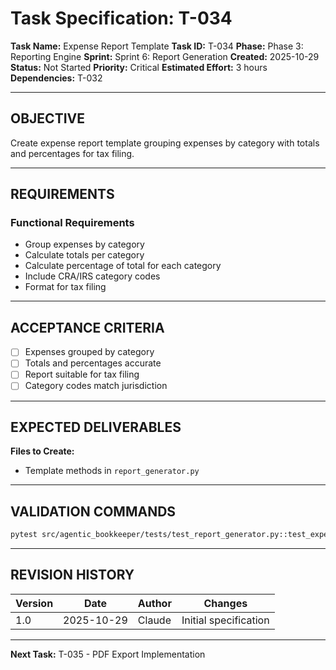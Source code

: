 # Task Specification: T-034

**Task Name:** Expense Report Template
**Task ID:** T-034
**Phase:** Phase 3: Reporting Engine
**Sprint:** Sprint 6: Report Generation
**Created:** 2025-10-29
**Status:** Not Started
**Priority:** Critical
**Estimated Effort:** 3 hours
**Dependencies:** T-032

---

## OBJECTIVE

Create expense report template grouping expenses by category with totals and percentages for tax filing.

---

## REQUIREMENTS

### Functional Requirements

- Group expenses by category
- Calculate totals per category
- Calculate percentage of total for each category
- Include CRA/IRS category codes
- Format for tax filing

---

## ACCEPTANCE CRITERIA

- [ ] Expenses grouped by category
- [ ] Totals and percentages accurate
- [ ] Report suitable for tax filing
- [ ] Category codes match jurisdiction

---

## EXPECTED DELIVERABLES

**Files to Create:**

- Template methods in `report_generator.py`

---

## VALIDATION COMMANDS

```bash
pytest src/agentic_bookkeeper/tests/test_report_generator.py::test_expense_report -v
```

---

## REVISION HISTORY

| Version | Date       | Author | Changes                    |
|---------|------------|--------|-----------------------------|
| 1.0     | 2025-10-29 | Claude | Initial specification       |

---

**Next Task:** T-035 - PDF Export Implementation
